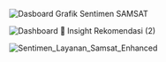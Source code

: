 ![Dasboard Grafik Sentimen SAMSAT](https://github.com/user-attachments/assets/b9aa70d5-9279-4345-843a-5c97d626af44)

![Dashboard 🧠 Insight   Rekomendasi (2)](https://github.com/user-attachments/assets/035f4bf3-2531-4d31-8f9d-0c27ec4a19e2)

![Sentimen_Layanan_Samsat_Enhanced](https://github.com/user-attachments/assets/f512211f-bc16-4133-bc7a-6dd1a6dcd970)
